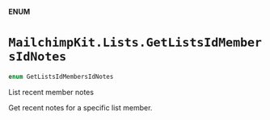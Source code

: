 **ENUM**

# `MailchimpKit.Lists.GetListsIdMembersIdNotes`

```swift
enum GetListsIdMembersIdNotes
```

List recent member notes

Get recent notes for a specific list member.
